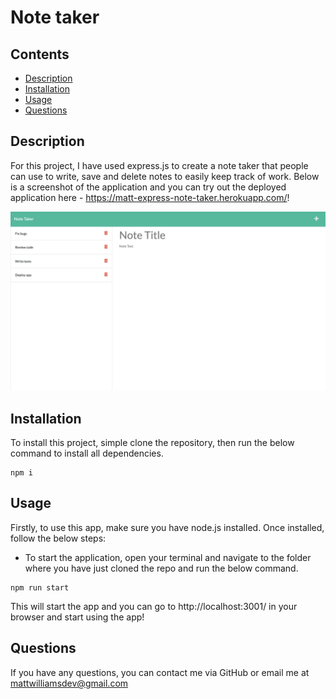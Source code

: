 # Note taker

## Contents

- [Description](#Description)
- [Installation](#Installation)
- [Usage](#Usage)
- [Questions](#Questions)

## Description

For this project, I have used express.js to create a note taker that people can use to write, save and delete notes to easily keep track of work. Below is a screenshot of the application and you can try out the deployed application here - https://matt-express-note-taker.herokuapp.com/!

![](./images/example.png)

## Installation

To install this project, simple clone the repository, then run the below command to install all dependencies.

```
npm i
```

## Usage

Firstly, to use this app, make sure you have node.js installed. Once installed, follow the below steps:

- To start the application, open your terminal and navigate to the folder where you have just cloned the repo and run the below command.

```
npm run start
```

This will start the app and you can go to http://localhost:3001/ in your browser and start using the app!

## Questions

If you have any questions, you can contact me via GitHub or email me at mattwilliamsdev@gmail.com
